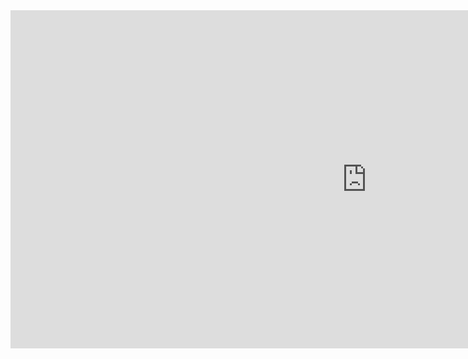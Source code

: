 <iframe title="0701POWER BI" width="1140" height="541.25" src="https://app.powerbi.com/reportEmbed?reportId=e3fe63ad-5c54-40ad-b757-a9298e3d0d1c&autoAuth=true&ctid=cda71ec3-dfd7-4a5f-9e55-3f048147f13b" frameborder="0" allowFullScreen="true"></iframe>
